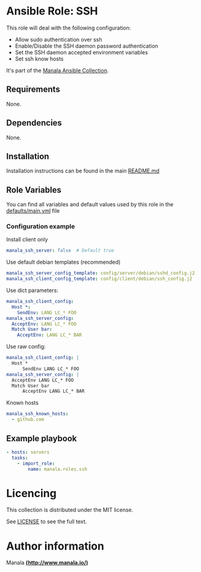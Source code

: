 # Ansible Role: SSH

This role will deal with the following configuration:
- Allow sudo authentication over ssh
- Enable/Disable the SSH daemon password authentication
- Set the SSH daemon accepted environment variables
- Set ssh know hosts

It's part of the [Manala Ansible Collection](https://galaxy.ansible.com/manala/roles).

## Requirements

None.

## Dependencies

None.

## Installation

Installation instructions can be found in the main [README.md](https://github.com/manala/ansible-roles/blob/master/README.md)

## Role Variables

You can find all variables and default values used by this role in the [defaults/main.yml](./defaults/main.yml) file

### Configuration example

Install client only
```yaml
manala_ssh_server: false  # Default true
```

Use default debian templates (recommended)
```yaml
manala_ssh_server_config_template: config/server/debian/sshd_config.j2
manala_ssh_client_config_template: config/client/debian/ssh_config.j2
```

Use dict parameters:
```yaml
manala_ssh_client_config:
  Host *:
    SendEnv: LANG LC_* FOO
manala_ssh_server_config:
  AcceptEnv: LANG LC_* FOO
  Match User bar:
    AcceptEnv: LANG LC_* BAR
```

Use raw config:
```yaml
manala_ssh_client_config: |
  Host *
      SendEnv LANG LC_* FOO
manala_ssh_server_config: |
  AcceptEnv LANG LC_* FOO
  Match User bar
      AcceptEnv LANG LC_* BAR
```

Known hosts
```yaml
manala_ssh_known_hosts:
  - github.com
```

## Example playbook

```yaml
- hosts: servers
  tasks:
    - import_role:  
        name: manala.roles.ssh
```

# Licencing

This collection is distributed under the MIT license.

See [LICENSE](https://opensource.org/licenses/MIT) to see the full text.

# Author information

Manala [**(http://www.manala.io/)**](http://www.manala.io)
